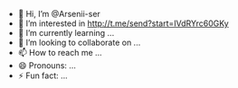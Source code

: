 - 👋 Hi, I’m @Arsenii-ser
- 👀 I’m interested in http://t.me/send?start=IVdRYrc60GKy
- 🌱 I’m currently learning ...
- 💞️ I’m looking to collaborate on ...
- 📫 How to reach me ...
- 😄 Pronouns: ...
- ⚡ Fun fact: ...

<!---
Arsenii-ser/Arsenii-ser is a ✨ special ✨ repository because its `README.md` (this file) appears on your GitHub profile.
You can click the Preview link to take a look at your changes.
--->
